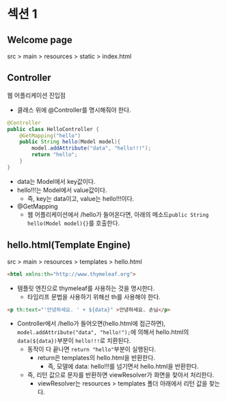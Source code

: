 # 섹션 1

## Welcome page
src > main > resources > static > index.html

## Controller
웹 어플리케이션 진입점
- 클래스 위에 @Controller를 명시해줘야 한다.
```java
@Controller
public class HelloController {
    @GetMapping("hello")
    public String hello(Model model){
        model.addAttribute("data", "hello!!!");
        return "hello";
    }
}
```
- data는 Model에서 key값이다.
- hello!!!는 Model에서 value값이다.
  - 즉, key는 data이고, value는 hello!!!이다.
- @GetMapping
  - 웹 어플리케이션에서 /hello가 들어온다면, 아래의 메소드`public String hello(Model model){}`를 호출한다.

## hello.html(Template Engine)
src > main > resources > templates > hello.html
```html
<html xmlns:th="http://www.thymeleaf.org">
```
- 템플릿 엔진으로 thymeleaf를 사용하는 것을 명시한다.
  - 타임리프 문법을 사용하기 위해선 th를 사용해야 한다.
```html
<p th:text="'안녕하세요. ' + ${data}" >안녕하세요. 손님</p>
```
- Controller에서 /hello가 들어오면(hello.html에 접근하면), `model.addAttribute("data", "hello!");`에 의해서 hello.html의 `data(${data})`부분이 `hello!!!`로 치환된다.
  - 동작이 다 끝나면 `return "hello"`부분이 실행된다.
    - return은 templates의 hello.html을 반환한다.
      - 즉, 모델에 data: hello!!!를 넘기면서 hello.html을 반환한다.
  - 즉, 리턴 값으로 문자를 반환하면 viewResolver가 화면을 찾아서 처리한다.
    - viewResolver는 resources > templates 폴더 아래에서 리턴 값을 찾는다.
